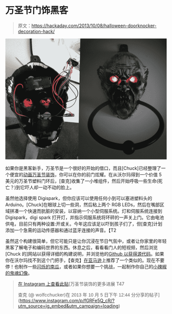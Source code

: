 # 万圣节门饰黑客

> 原文：<https://hackaday.com/2013/10/08/halloween-doorknocker-decoration-hack/>

![halloweenDoorHack](img/d0b1f53ef2bdeb1fc6b90fd6b923aba3.png)

如果你是黑客新手，万圣节是一个很好的开始的借口，而且[Chuck]已经整理了一个便宜的[动画万圣节装饰](http://gajo.us/?p=36)，你可以在你的前门炫耀。在从沃尔玛得到一个价值 5 美元的万圣节塑料门环后，[查克]收集了一小堆组件，然后开始呼吸一些生命(死亡？)到它吓人却一动不动的脸上。

虽然他选择使用 Digispark，但你应该可以使用任何小到可以塞进塑料头的 Arduino。[Chuck]在眼球上切一些洞，然后粘上两个 RGB LEDs，然后在嘴部区域拼凑一个快速而肮脏的安装，以容纳一个小型伺服系统。灯和伺服系统连接到 Digispark，digi spark 打开灯，并指示伺服系统将环砰的一声关上门。它由电池供电，目前只有两种设置:开或关。今年这应该足以吓到孩子们了，但[查克]计划添加一个急需的运动传感器和通过蓝牙连接的声音。【T2

虽然这个构建很简单，但它可能只是让你沉浸在节日气氛中，或者让你家里的年轻黑客了解电子和编码世界的东西。休息之后，看看看门人的短视频，然后浏览[Chuck 的]网站以获得详细的构建说明，并浏览他的[Github 以获得源代码](https://github.com/charleswolfe/digispark_door_knocker)。如果你在沃尔玛找不到这个门把手，【查克】[在亚马逊](http://www.amazon.com/Creepy-Halloween-Trick-Treat-Knocker/dp/B00FA4STD6)上推荐了一个类似的。现在不要停！也制作一些[闪烁的南瓜](http://hackaday.com/2013/10/01/flickering-pumpkin-lanterns/ "Flickering Pumpkin Lanterns")，或者如果你想要一个挑战，一起制作你自己的[小辣椒的鬼魂幻像](http://hackaday.com/2013/10/06/peppers-ghost-halloween-ghosting/ "Pepper’s Ghost – Halloween Ghosting")。

> [](https://www.instagram.com/p/fGRFe5Q_cR/?utm_source=ig_embed&utm_campaign=loading)[](https://www.instagram.com/p/fGRFe5Q_cR/?utm_source=ig_embed&utm_campaign=loading)[](https://www.instagram.com/p/fGRFe5Q_cR/?utm_source=ig_embed&utm_campaign=loading)[](https://www.instagram.com/p/fGRFe5Q_cR/?utm_source=ig_embed&utm_campaign=loading)[](https://www.instagram.com/p/fGRFe5Q_cR/?utm_source=ig_embed&utm_campaign=loading)[在 Instagram 上查看此贴](https://www.instagram.com/p/fGRFe5Q_cR/?utm_source=ig_embed&utm_campaign=loading)[](https://www.instagram.com/p/fGRFe5Q_cR/?utm_source=ig_embed&utm_campaign=loading)[](https://www.instagram.com/p/fGRFe5Q_cR/?utm_source=ig_embed&utm_campaign=loading)[万圣节装饰的更多进展 T47
> 
> 查克 (@ wolfcchucker)在 <time style=" font-family:Arial,sans-serif; font-size:14px; line-height:17px;" datetime="2013-10-05T19:44:59+00:00">2013 年 10 月 5 日下午 12:44 分</time>分享的帖子](https://www.instagram.com/p/fGRFe5Q_cR/?utm_source=ig_embed&utm_campaign=loading)

[](https://www.instagram.com/p/fGRFe5Q_cR/?utm_source=ig_embed&utm_campaign=loading)